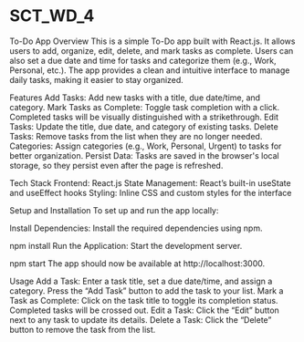 # SCT_WD_4
To-Do App
Overview
This is a simple To-Do app built with React.js. It allows users to add, organize, edit, delete, and mark tasks as complete. Users can also set a due date and time for tasks and categorize them (e.g., Work, Personal, etc.). The app provides a clean and intuitive interface to manage daily tasks, making it easier to stay organized.

Features
Add Tasks: Add new tasks with a title, due date/time, and category.
Mark Tasks as Complete: Toggle task completion with a click. Completed tasks will be visually distinguished with a strikethrough.
Edit Tasks: Update the title, due date, and category of existing tasks.
Delete Tasks: Remove tasks from the list when they are no longer needed.
Categories: Assign categories (e.g., Work, Personal, Urgent) to tasks for better organization.
Persist Data: Tasks are saved in the browser's local storage, so they persist even after the page is refreshed.

Tech Stack
Frontend: React.js
State Management: React’s built-in useState and useEffect hooks
Styling: Inline CSS and custom styles for the interface

Setup and Installation
To set up and run the app locally:

Install Dependencies:
Install the required dependencies using npm.


npm install
Run the Application:
Start the development server.

npm start
The app should now be available at http://localhost:3000.

Usage
Add a Task: Enter a task title, set a due date/time, and assign a category. Press the “Add Task” button to add the task to your list.
Mark a Task as Complete: Click on the task title to toggle its completion status. Completed tasks will be crossed out.
Edit a Task: Click the “Edit” button next to any task to update its details.
Delete a Task: Click the “Delete” button to remove the task from the list.



